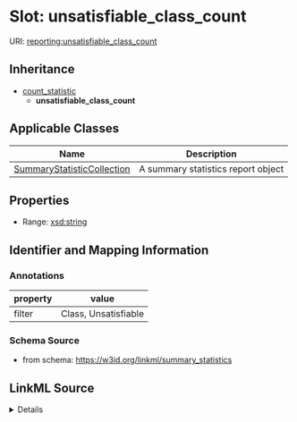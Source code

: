 # Slot: unsatisfiable_class_count

URI: [reporting:unsatisfiable_class_count](https://w3id.org/linkml/reportunsatisfiable_class_count)




## Inheritance

* [count_statistic](count_statistic.md)
    * **unsatisfiable_class_count**





## Applicable Classes

| Name | Description |
| --- | --- |
[SummaryStatisticCollection](SummaryStatisticCollection.md) | A summary statistics report object






## Properties

* Range: [xsd:string](http://www.w3.org/2001/XMLSchema#string)







## Identifier and Mapping Information





### Annotations

| property | value |
| --- | --- |
| filter | Class, Unsatisfiable |



### Schema Source


* from schema: https://w3id.org/linkml/summary_statistics




## LinkML Source

<details>
```yaml
name: unsatisfiable_class_count
annotations:
  filter:
    tag: filter
    value: Class, Unsatisfiable
from_schema: https://w3id.org/linkml/summary_statistics
rank: 1000
is_a: count_statistic
alias: unsatisfiable_class_count
owner: SummaryStatisticCollection
domain_of:
- SummaryStatisticCollection
slot_group: class_statistic_group
range: string

```
</details>